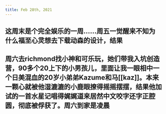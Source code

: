 ```yaml
---
title: Feb 28th, 2021
---
```


## 这周末是个完全娱乐的一周……周五一觉醒来不知为什么福至心灵想去下载动森的设计，结果
## 周六去richmond找小神和可乐玩，她们带我入坑创造营，90多个20上下的小男孩儿，里面让我一眼相中一个日美混血的20岁小弟弟Kazume和马[[kaz]]。本来一颗心就被他湿漉漉的小鹿眼撩得摇摇摆摆，结果他加试的一首水星记唱得娓娓道来居然中文咬字还字正腔圆，彻底被俘获了。周六到家是凌晨
